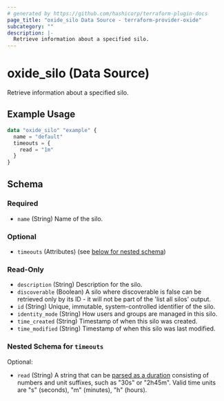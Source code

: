 ```yaml
---
# generated by https://github.com/hashicorp/terraform-plugin-docs
page_title: "oxide_silo Data Source - terraform-provider-oxide"
subcategory: ""
description: |-
  Retrieve information about a specified silo.
---
```


# oxide_silo (Data Source)

Retrieve information about a specified silo.

## Example Usage

```terraform
data "oxide_silo" "example" {
  name = "default"
  timeouts = {
    read = "1m"
  }
}
```

<!-- schema generated by tfplugindocs -->
## Schema

### Required

- `name` (String) Name of the silo.

### Optional

- `timeouts` (Attributes) (see [below for nested schema](#nestedatt--timeouts))

### Read-Only

- `description` (String) Description for the silo.
- `discoverable` (Boolean) A silo where discoverable is false can be retrieved only by its ID - it will not be part of the 'list all silos' output.
- `id` (String) Unique, immutable, system-controlled identifier of the silo.
- `identity_mode` (String) How users and groups are managed in this silo.
- `time_created` (String) Timestamp of when this silo was created.
- `time_modified` (String) Timestamp of when this silo was last modified.

<a id="nestedatt--timeouts"></a>
### Nested Schema for `timeouts`

Optional:

- `read` (String) A string that can be [parsed as a duration](https://pkg.go.dev/time#ParseDuration) consisting of numbers and unit suffixes, such as "30s" or "2h45m". Valid time units are "s" (seconds), "m" (minutes), "h" (hours).
